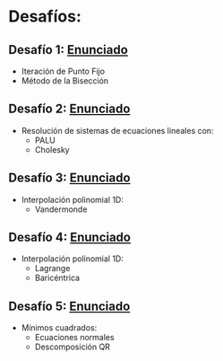 # Desafíos:

## Desafío 1: [Enunciado](./desafio_1.ipynb)
  * Iteración de Punto Fijo
  * Método de la Bisección

## Desafío 2: [Enunciado](./desafio_2.ipynb)
  * Resolución de sistemas de ecuaciones lineales con:
    - PALU
    - Cholesky

## Desafío 3: [Enunciado](./desafio_3.ipynb)
  * Interpolación polinomial 1D:
  	- Vandermonde

## Desafío 4: [Enunciado](./desafio_4.ipynb)
  * Interpolación polinomial 1D:
  	- Lagrange
  	- Baricéntrica
    
## Desafío 5: [Enunciado](./desafio_5.ipynb)
  * Mínimos cuadrados:
  	- Ecuaciones normales
  	- Descomposición QR